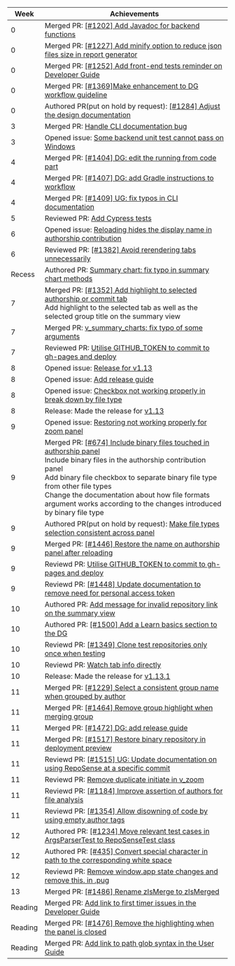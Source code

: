 | Week | Achievements                                                                                                                                 |
| ---- | -------------------------------------------------------------------------------------------------------------------------------------------- |
| 0    | Merged PR: [[#1202] Add Javadoc for backend functions](https://github.com/reposense/RepoSense/pull/1364)                                     |
| 0    | Merged PR: [[#1227] Add minify option to reduce json files size in report generator](https://github.com/reposense/RepoSense/pull/1386)       |
| 0    | Merged PR: [[#1252] Add front-end tests reminder on Developer Guide](https://github.com/reposense/RepoSense/pull/1384)                       |
| 0    | Merged PR: [[#1369]Make enhancement to DG workflow guideline](https://github.com/reposense/RepoSense/pull/1378)                              |
| 0    | Authored PR(put on hold by request): [[#1284] Adjust the design documentation](https://github.com/reposense/RepoSense/pull/1388)             |
| 3    | Merged PR: [Handle CLI documentation bug](https://github.com/reposense/RepoSense/pull/1432)                                                  |
| 3    | Opened issue: [Some backend unit test cannot pass on Windows](https://github.com/reposense/RepoSense/issues/1444)                            |
| 4    | Merged PR: [[#1404] DG: edit the running from code part](https://github.com/reposense/RepoSense/pull/1405)                                   |
| 4    | Merged PR: [[#1407] DG: add Gradle instructions to workflow](https://github.com/reposense/RepoSense/pull/1408)                               |
| 4    | Merged PR: [[#1409] UG: fix typos in CLI documentation](https://github.com/reposense/RepoSense/pull/1410)                                    |
| 5    | Reviewed PR: [Add Cypress tests](https://github.com/reposense/RepoSense/pull/1443)                                                           |
| 6    | Opened issue: [Reloading hides the display name in authorship contribution](https://github.com/reposense/RepoSense/issues/1455)              |
| 6    | Reviewed PR: [[#1382] Avoid rerendering tabs unnecessarily](https://github.com/reposense/RepoSense/pull/1390)                                |
| Recess | Authored PR: [Summary chart: fix typo in summary chart methods](https://github.com/reposense/RepoSense/pull/1457)                          |
| 7    | Merged PR: [[#1352] Add highlight to selected authorship or commit tab](https://github.com/reposense/RepoSense/pull/1453)<br/>                                                      Add highlight to the selected tab as well as the selected group title on the summary view                                                  |
| 7    | Merged PR: [v_summary_charts: fix typo of some arguments](https://github.com/reposense/RepoSense/pull/1457)                                  |
| 7    | Reviewed PR: [Utilise GITHUB_TOKEN to commit to gh-pages and deploy](https://github.com/reposense/publish-RepoSense/pull/9)                  |
| 8    | Opened issue: [Release for v1.13](https://github.com/reposense/RepoSense/issues/1470)                                                        |
| 8    | Opened issue: [Add release guide](https://github.com/reposense/RepoSense/issues/1472)                                                        |
| 8    | Opened issue: [Checkbox not working properly in break down by file type](https://github.com/reposense/RepoSense/issues/1473)                 |
| 8    | Release: Made the release for [v1.13](https://github.com/reposense/RepoSense/releases/tag/v1.13)                                             |
| 9    | Opened issue: [Restoring not working properly for zoom panel](https://github.com/reposense/RepoSense/issues/1486)                            |
| 9    | Merged PR: [[#674] Include binary files touched in authorship panel](https://github.com/reposense/RepoSense/pull/1413) <br/>                                                       Include binary files in the authorship contribution panel<br/>                                                                                                                   Add binary file checkbox to separate binary file type from other file types<br/>                                                                                                 Change the documentation about how file formats argument works according to the changes introduced by binary file type                      |
| 9    | Authored PR(put on hold by request): [Make file types selection consistent across panel](https://github.com/reposense/RepoSense/pull/1488)   |
| 9    | Merged PR: [[#1446] Restore the name on authorship panel after reloading](https://github.com/reposense/RepoSense/pull/1458)                  |
| 9    | Reviewd PR: [Utilise GITHUB_TOKEN to commit to gh-pages and deploy](https://github.com/reposense/publish-RepoSense/pull/9)                   |
| 9    | Reviewd PR: [[#1448] Update documentation to remove need for personal access token](https://github.com/reposense/RepoSense/pull/1465)        |
| 10    | Authored PR: [Add message for invalid repository link on the summary view](https://github.com/reposense/RepoSense/pull/1509)                |
| 10    | Authored PR: [[#1500] Add a Learn basics section to the DG](https://github.com/reposense/RepoSense/pull/1507)                               |
| 10    | Reviewd PR: [[#1349] Clone test repositories only once when testing](https://github.com/reposense/RepoSense/pull/1478)                      |
| 10    | Reviewd PR: [Watch tab info directly](https://github.com/reposense/RepoSense/pull/1490)                                                     |
| 10    | Release: Made the release for [v1.13.1](https://github.com/reposense/RepoSense/releases/tag/v1.13.1)                                        |
| 11    | Merged PR: [[#1229] Select a consistent group name when grouped by author](https://github.com/reposense/RepoSense/pull/1461)                |
| 11    | Merged PR: [[#1464] Remove group highlight when merging group](https://github.com/reposense/RepoSense/pull/1466)                            |
| 11    | Merged PR: [[#1472] DG: add release guide](https://github.com/reposense/RepoSense/pull/1474)                                                |
| 11    | Merged PR: [[#1517] Restore binary repository in deployment preview](https://github.com/reposense/RepoSense/pull/1522)                      |
| 11    | Reviewd PR: [[#1515] UG: Update documentation on using RepoSense at a specific commit](https://github.com/reposense/RepoSense/pull/1516)    |
| 11    | Reviewd PR: [Remove duplicate initiate in v_zoom](https://github.com/reposense/RepoSense/pull/1489)                                         |
| 11    | Reviewd PR: [[#1184] Improve assertion of authors for file analysis](https://github.com/reposense/RepoSense/pull/1518)                      |
| 11    | Reviewd PR: [[#1354] Allow disowning of code by using empty author tags](https://github.com/reposense/RepoSense/pull/1520)                  |
| 12    | Authored PR: [[#1234] Move relevant test cases in ArgsParserTest to RepoSenseTest class](https://github.com/reposense/RepoSense/pull/1530)  |
| 12    | Authored PR: [[#435] Convert special character in path to the corresponding white space](https://github.com/reposense/RepoSense/pull/1531)  |
| 12    | Reviewd PR: [Remove window.app state changes and remove this. in .pug](https://github.com/reposense/RepoSense/pull/1527)                    |
| 13    | Merged PR: [[#1486] Rename zIsMerge to zIsMerged](https://github.com/reposense/RepoSense/pull/1487)                                         |
| Reading | Merged PR: [Add link to first timer issues in the Developer Guide](https://github.com/reposense/RepoSense/pull/1492)                      |
| Reading | Merged PR: [[#1476] Remove the highlighting when the panel is closed](https://github.com/reposense/RepoSense/pull/1480)                   |
| Reading | Merged PR: [Add link to path glob syntax in the User Guide](https://github.com/reposense/RepoSense/pull/1541)                             |

